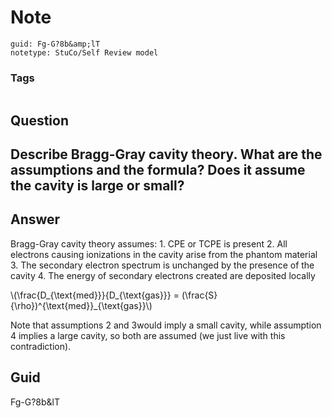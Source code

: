 # Note
```
guid: Fg-G?8b&amp;lT
notetype: StuCo/Self Review model
```

### Tags
```
```

## Question
<h2>Describe Bragg-Gray cavity theory. What are the assumptions and the formula? Does it assume the cavity is large or small?</h2>

## Answer
<section>
<p>Bragg-Gray cavity theory assumes:
1. CPE or TCPE is present
2. All electrons causing ionizations in the cavity arise from the phantom material
3. The secondary electron spectrum is unchanged by the presence of the cavity
4. The energy of secondary electrons created are deposited locally</p>
<p>\(\frac{D_{\text{med}}}{D_{\text{gas}}} = (\frac{S}{\rho})^{\text{med}}_{\text{gas}}\)</p>
<p>Note that assumptions 2 and 3would imply a small cavity, while assumption 4 implies a large cavity, so both are assumed (we just live with this contradiction).</p>

</section>

## Guid
Fg-G?8b&lT

